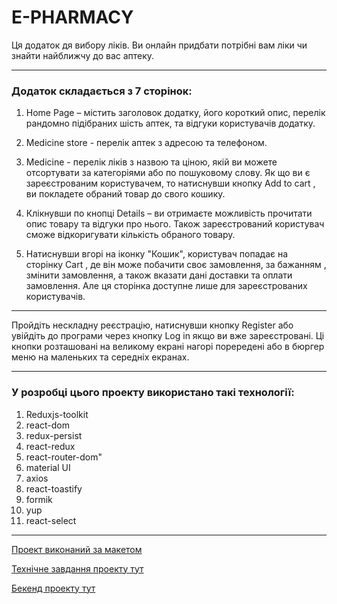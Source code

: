 # E-PHARMACY

Ця додаток дя вибору ліків. Ви онлайн придбати потрібні вам ліки чи знайти
найближчу до вас аптеку.

---

### Додаток складається з 7 сторінок:

1. Home Page – містить заголовок додатку, його короткий опис, перелік рандомно
   підібраних шість аптек, та відгуки користувачів додатку.

2. Medicine store - перелік аптек з адресою та телефоном.

3. Medicine - перелік ліків з назвою та ціною, якій ви можете отсортувати за
   категоріями або по пошуковому слову. Як що ви є зареєстрованим користувачем,
   то натиснувши кнопку Add to cart , ви покладете обраний товар до свого
   кошику.

4. Клікнувши по кнопці Details – ви отримаєте можливість прочитати опис товару
   та відгуки про нього. Також зареєстрований користувач сможе відкоригувати
   кількість обраного товару.

5. Натиснувши вгорі на іконку "Кошик", користувач попадає на сторінку Cart , де
   він може побачити своє замовлення, за бажанням , змінити замовлення, а також
   вказати дані доставки та оплати замовлення. Але ця сторінка доступне лише для
   зареєстрованих користувачів.

---

Пройдіть нескладну реєстрацію, натиснувши кнопку Register або увійдіть до
програми через кнопку Log in якщо ви вже зареєстровані. Ці кнопки розташовані на
великому екрані нагорі порередені або в бюргер меню на маленьких та середніх
екранах.

---

### У розробці цього проекту використано такі технології:

1. Reduxjs-toolkit
2. react-dom
3. redux-persist
4. react-redux
5. react-router-dom"
6. material UI
7. axios
8. react-toastify
9. formik
10. yup
11. react-select

---

[Проект виконаний за макетом](<https://www.figma.com/file/qrKzOBVqM6zOZNFkTOpEO0/E-PHARMACY-(clients)?type=design&node-id=0-1&mode=design&t=O9kTuPJAS2bjEuwM-0>)

[Технічне завдання проекту тут](https://docs.google.com/spreadsheets/d/1TdZTkbTSEcscopFAAH1XiiAbkP8IOawIugpvaG9xnuw/edit?gid=0#gid=0)

[Бекенд проекту тут](https://github.com/ira089/PharmacyBackEnd)
